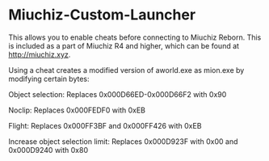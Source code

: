 # Miuchiz-Custom-Launcher

This allows you to enable cheats before connecting to Miuchiz Reborn. This is included as a part of Miuchiz R4 and higher, which can be found at http://miuchiz.xyz.

Using a cheat creates a modified version of aworld.exe as mion.exe by modifying certain bytes:

Object selection: Replaces 0x000D66ED-0x000D66F2 with 0x90

Noclip: Replaces 0x000FEDF0 with 0xEB

Flight: Replaces 0x000FF3BF and 0x000FF426 with 0xEB 

Increase object selection limit: Replaces 0x000D923F with 0x00 and 0x000D9240 with 0x80
